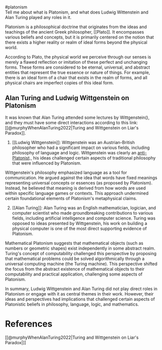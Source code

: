 #platonism  
Tell me about what is Platonism, and what does Ludwig Wittenstein and Alan Turing played any roles in it.

Platonism is a philosophical doctrine that originates from the ideas and teachings of the ancient Greek philosopher, [[Plato]]. It encompasses various beliefs and concepts, but it is primarily centered on the notion that there exists a higher reality or realm of ideal forms beyond the physical world.

According to Plato, the physical world we perceive through our senses is merely a flawed reflection or imitation of these perfect and unchanging forms. These forms are considered to be eternal, universal, and abstract entities that represent the true essence or nature of things. For example, there is an ideal form of a chair that exists in the realm of forms, and all physical chairs are imperfect copies of this ideal form.

## Alan Turing and Ludwig Wittgenstein on Platonism

It was known that Alan Turing attended some lectures by Wittgenstein(), and they must have some direct interactions according to this link:[[@murphyWhenAlanTuring2022|Turing and Wittgenstein on Liar's Paradox]]. 

1. [[Ludwig Wittgenstein]]: Wittgenstein was an Austrian-British philosopher who had a significant impact on various fields, including philosophy of language and logic. Wittgenstein was clearly an [anti-Platonist](https://en.wikipedia.org/wiki/Philosophy_of_mathematics#Platonism)., his ideas challenged certain aspects of traditional philosophy that were influenced by Platonism.

Wittgenstein's philosophy emphasized language as a tool for communication. He argued against the idea that words have fixed meanings representing universal concepts or essences (as proposed by Platonism). Instead, he believed that meaning is derived from how words are used within specific language games or contexts. This approach undermined certain foundational elements of Platonism's metaphysical claims.

2. [[Alan Turing]]: Alan Turing was an English mathematician, logician, and computer scientist who made groundbreaking contributions to various fields, including artificial intelligence and computer science.  Turing was opposed to ideas presented by Wittgenstein, his work on building a physical computer is one of the most direct supporting evidence of Platonism.

Mathematical Platonism suggests that mathematical objects (such as numbers or geometric shapes) exist independently in some abstract realm. Turing's concept of computability challenged this perspective by proposing that mathematical problems could be solved algorithmically through a universal computing machine (the Turing machine). This perspective shifted the focus from the abstract existence of mathematical objects to their computability and practical application, challenging some aspects of Platonism.

In summary, Ludwig Wittgenstein and Alan Turing did not play direct roles in Platonism or engage with it as central themes in their work. However, their ideas and perspectives had implications that challenged certain aspects of Platonistic beliefs in philosophy, language, logic, and mathematics.

# References

[[@murphyWhenAlanTuring2022|Turing and Wittgenstein on Liar's Paradox|]]
